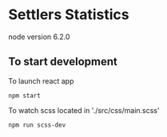 # Settlers Statistics

node version 6.2.0

## To start development

To launch react app

```
npm start
```

To watch scss located in './src/css/main.scss'

```
npm run scss-dev
```


